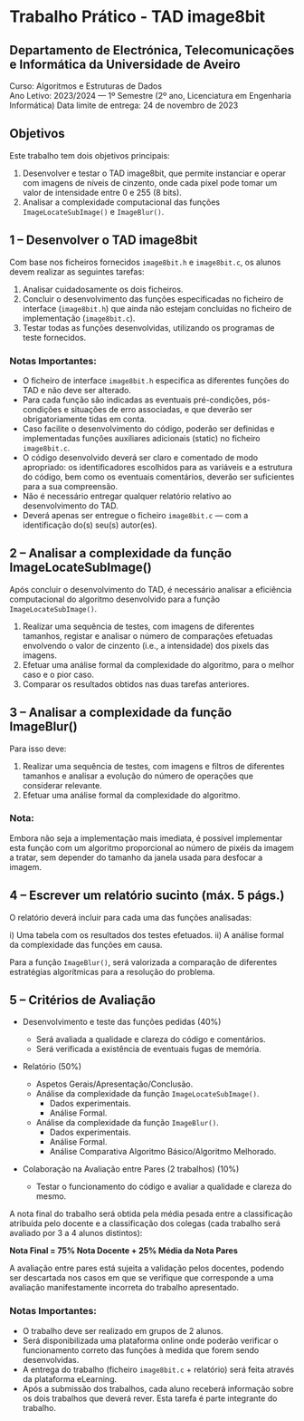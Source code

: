 # Trabalho Prático - TAD image8bit

## Departamento de Electrónica, Telecomunicações e Informática da Universidade de Aveiro
Curso: Algoritmos e Estruturas de Dados  
Ano Letivo: 2023/2024 — 1º Semestre (2º ano, Licenciatura em Engenharia Informática)
Data limite de entrega: 24 de novembro de 2023

## Objetivos

Este trabalho tem dois objetivos principais:

1. Desenvolver e testar o TAD image8bit, que permite instanciar e operar com imagens de níveis de cinzento, onde cada pixel pode tomar um valor de intensidade entre 0 e 255 (8 bits).
2. Analisar a complexidade computacional das funções `ImageLocateSubImage()` e `ImageBlur()`.

## 1 – Desenvolver o TAD image8bit

Com base nos ficheiros fornecidos `image8bit.h` e `image8bit.c`, os alunos devem realizar as seguintes tarefas:

1. Analisar cuidadosamente os dois ficheiros.
2. Concluir o desenvolvimento das funções especificadas no ficheiro de interface (`image8bit.h`) que ainda não estejam concluídas no ficheiro de implementação (`image8bit.c`).
3. Testar todas as funções desenvolvidas, utilizando os programas de teste fornecidos.

### Notas Importantes:

- O ficheiro de interface `image8bit.h` especifica as diferentes funções do TAD e não deve ser alterado.
- Para cada função são indicadas as eventuais pré-condições, pós-condições e situações de erro associadas, e que deverão ser obrigatoriamente tidas em conta.
- Caso facilite o desenvolvimento do código, poderão ser definidas e implementadas funções auxiliares adicionais (static) no ficheiro `image8bit.c`.
- O código desenvolvido deverá ser claro e comentado de modo apropriado: os identificadores escolhidos para as variáveis e a estrutura do código, bem como os eventuais comentários, deverão ser suficientes para a sua compreensão.
- Não é necessário entregar qualquer relatório relativo ao desenvolvimento do TAD.
- Deverá apenas ser entregue o ficheiro `image8bit.c` — com a identificação do(s) seu(s) autor(es).

## 2 – Analisar a complexidade da função ImageLocateSubImage()

Após concluir o desenvolvimento do TAD, é necessário analisar a eficiência computacional do algoritmo desenvolvido para a função `ImageLocateSubImage()`.

1. Realizar uma sequência de testes, com imagens de diferentes tamanhos, registar e analisar o número de comparações efetuadas envolvendo o valor de cinzento (i.e., a intensidade) dos pixels das imagens.
2. Efetuar uma análise formal da complexidade do algoritmo, para o melhor caso e o pior caso.
3. Comparar os resultados obtidos nas duas tarefas anteriores.

## 3 – Analisar a complexidade da função ImageBlur()

Para isso deve:

1. Realizar uma sequência de testes, com imagens e filtros de diferentes tamanhos e analisar a evolução do número de operações que considerar relevante.
2. Efetuar uma análise formal da complexidade do algoritmo.

### Nota:

Embora não seja a implementação mais imediata, é possível implementar esta função com um algoritmo proporcional ao número de pixéis da imagem a tratar, sem depender do tamanho da janela usada para desfocar a imagem.

## 4 – Escrever um relatório sucinto (máx. 5 págs.)

O relatório deverá incluir para cada uma das funções analisadas:

i) Uma tabela com os resultados dos testes efetuados.
ii) A análise formal da complexidade das funções em causa.

Para a função `ImageBlur()`, será valorizada a comparação de diferentes estratégias algorítmicas para a resolução do problema.

## 5 – Critérios de Avaliação

- Desenvolvimento e teste das funções pedidas (40%)
  - Será avaliada a qualidade e clareza do código e comentários.
  - Será verificada a existência de eventuais fugas de memória.
  
- Relatório (50%)
  - Aspetos Gerais/Apresentação/Conclusão.
  - Análise da complexidade da função `ImageLocateSubImage()`.
    - Dados experimentais.
    - Análise Formal.
  - Análise da complexidade da função `ImageBlur()`.
    - Dados experimentais.
    - Análise Formal.
    - Análise Comparativa Algoritmo Básico/Algoritmo Melhorado.
  
- Colaboração na Avaliação entre Pares (2 trabalhos) (10%)
  - Testar o funcionamento do código e avaliar a qualidade e clareza do mesmo.

A nota final do trabalho será obtida pela média pesada entre a classificação atribuída pelo docente e a classificação dos colegas (cada trabalho será avaliado por 3 a 4 alunos distintos):

**Nota Final = 75% Nota Docente + 25% Média da Nota Pares**

A avaliação entre pares está sujeita a validação pelos docentes, podendo ser descartada nos casos em que se verifique que corresponde a uma avaliação manifestamente incorreta do trabalho apresentado.

### Notas Importantes:

- O trabalho deve ser realizado em grupos de 2 alunos.
- Será disponibilizada uma plataforma online onde poderão verificar o funcionamento correto das funções à medida que forem sendo desenvolvidas.
- A entrega do trabalho (ficheiro `image8bit.c` + relatório) será feita através da plataforma eLearning.
- Após a submissão dos trabalhos, cada aluno receberá informação sobre os dois trabalhos que deverá rever. Esta tarefa é parte integrante do trabalho.
